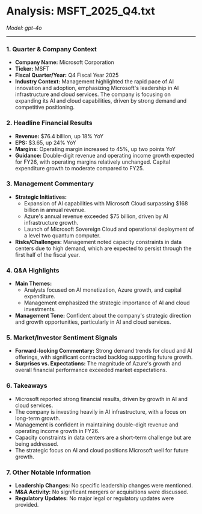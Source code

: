 # Analysis: MSFT_2025_Q4.txt

*Model: gpt-4o*

---

### 1. Quarter & Company Context
- **Company Name:** Microsoft Corporation
- **Ticker:** MSFT
- **Fiscal Quarter/Year:** Q4 Fiscal Year 2025
- **Industry Context:** Management highlighted the rapid pace of AI innovation and adoption, emphasizing Microsoft's leadership in AI infrastructure and cloud services. The company is focusing on expanding its AI and cloud capabilities, driven by strong demand and competitive positioning.

### 2. Headline Financial Results
- **Revenue:** $76.4 billion, up 18% YoY
- **EPS:** $3.65, up 24% YoY
- **Margins:** Operating margin increased to 45%, up two points YoY
- **Guidance:** Double-digit revenue and operating income growth expected for FY26, with operating margins relatively unchanged. Capital expenditure growth to moderate compared to FY25.

### 3. Management Commentary
- **Strategic Initiatives:** 
  - Expansion of AI capabilities with Microsoft Cloud surpassing $168 billion in annual revenue.
  - Azure's annual revenue exceeded $75 billion, driven by AI infrastructure growth.
  - Launch of Microsoft Sovereign Cloud and operational deployment of a level two quantum computer.
- **Risks/Challenges:** Management noted capacity constraints in data centers due to high demand, which are expected to persist through the first half of the fiscal year.

### 4. Q&A Highlights
- **Main Themes:** 
  - Analysts focused on AI monetization, Azure growth, and capital expenditure.
  - Management emphasized the strategic importance of AI and cloud investments.
- **Management Tone:** Confident about the company's strategic direction and growth opportunities, particularly in AI and cloud services.

### 5. Market/Investor Sentiment Signals
- **Forward-looking Commentary:** Strong demand trends for cloud and AI offerings, with significant contracted backlog supporting future growth.
- **Surprises vs. Expectations:** The magnitude of Azure's growth and overall financial performance exceeded market expectations.

### 6. Takeaways
- Microsoft reported strong financial results, driven by growth in AI and cloud services.
- The company is investing heavily in AI infrastructure, with a focus on long-term growth.
- Management is confident in maintaining double-digit revenue and operating income growth in FY26.
- Capacity constraints in data centers are a short-term challenge but are being addressed.
- The strategic focus on AI and cloud positions Microsoft well for future growth.

### 7. Other Notable Information
- **Leadership Changes:** No specific leadership changes were mentioned.
- **M&A Activity:** No significant mergers or acquisitions were discussed.
- **Regulatory Updates:** No major legal or regulatory updates were provided.